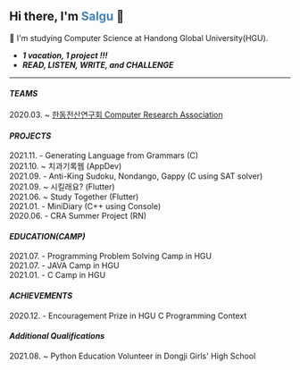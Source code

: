 <!--
**AnJW-HGU/AnJW-HGU** is a ✨ _special_ ✨ repository because its `README.md` (this file) appears on your GitHub profile.

Here are some ideas to get you started:

- 🔭 I’m currently working on ...
- 🌱 I’m currently learning ...
- 👯 I’m looking to collaborate on ...
- 🤔 I’m looking for help with ...
- 💬 Ask me about ...
- 📫 How to reach me: ...
- 😄 Pronouns: ...
- ⚡ Fun fact: ...
-->

<!-- ![Salgu's GitHub stats](https://github-readme-stats.vercel.app/api?username=AnJW-HGU&show_icons=true&theme=city_lights) -->


## Hi there, I'm <span style="color:steelblue">Salgu</span> 👋

🌱 I'm studying Computer Science at Handong Global University(HGU).  
* *__1 vacation, 1 project !!!__*  
* *__READ, LISTEN, WRITE, and CHALLENGE__*
  
---
  
#### *TEAMS*
2020.03. ~ [한동전산연구회 Computer Research Association](https://cra16.github.io/)

#### *PROJECTS*
2021.11. - Generating Language from Grammars (C)  
2021.10. ~ 치과기록웹 (AppDev)  
2021.09. - Anti-King Sudoku, Nondango, Gappy (C using SAT solver)  
2021.09. ~ 시킬래요? (Flutter)  
2021.06. ~ Study Together (Flutter)  
2021.01. - MiniDiary (C++ using Console)  
2020.06. - CRA Summer Project (RN)

#### *EDUCATION(CAMP)*
2021.07. - Programming Problem Solving Camp in HGU  
2021.07. - JAVA Camp in HGU  
2021.01. - C Camp in HGU <!-- (Pointer, Array, LinkedList, miniProject) -->

#### *ACHIEVEMENTS*
2020.12. - Encouragement Prize in HGU C Programming Context

#### *Additional Qualifications*
2021.08. ~ Python Education Volunteer in Dongji Girls' High School
